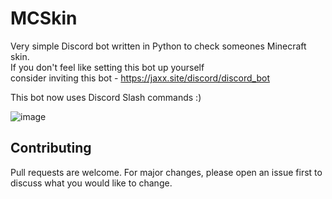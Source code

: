 # MCSkin
Very simple Discord bot written in Python to check someones Minecraft skin.<br>
If you don't feel like setting this bot up yourself<br>
consider inviting this bot - https://jaxx.site/discord/discord_bot

This bot now uses Discord Slash commands :)

![image](https://cdn.discordapp.com/attachments/922873921517268993/1089037694086156318/image.png)

## Contributing

Pull requests are welcome. For major changes, please open an issue first
to discuss what you would like to change.

